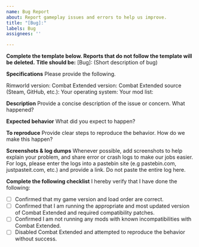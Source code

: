 ```yaml
---
name: Bug Report
about: Report gameplay issues and errors to help us improve.
title: "[Bug]:"
labels: Bug
assignees: ''

---
```


**Complete the template below. Reports that do not follow the template will be deleted.**
**Title should be:** [Bug]: (Short description of bug)

**Specifications**
Please provide the following.

Rimworld version:
Combat Extended version:
Combat Extended source (Steam, GitHub, etc.):
Your operating system:
Your mod list:

**Description**
Provide a concise description of the issue or concern. What happened?

**Expected behavior**
What did you expect to happen?

**To reproduce**
Provide clear steps to reproduce the behavior. How do we make this happen?

**Screenshots & log dumps**
Whenever possible, add screenshots to help explain your problem, and share error or crash logs to make our jobs easier. For logs, please enter the logs into a pastebin site (e.g pastebin.com, justpasteit.com, etc.) 
and provide a link. Do not paste the entire log here. 

**Complete the following checklist**
I hereby verify that I have done the following:
- [ ] Confirmed that my game version and load order are correct.
- [ ] Confirmed that I am running the appropriate and most updated version of Combat Extended and required compatibility patches.
- [ ] Confirmed I am not running any mods with known incompatibilities with Combat Extended.
- [ ] Disabled Combat Extended and attempted to reproduce the behavior without success.
